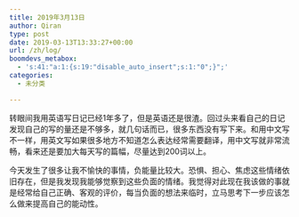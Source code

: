 ```yaml
---
title: 2019年3月13日
author: Qiran
type: post
date: 2019-03-13T13:33:27+00:00
url: /zh/log/
boomdevs_metabox:
  - 's:41:"a:1:{s:19:"disable_auto_insert";s:1:"0";}";'
categories:
  - 未分类

---
```

转眼间我用英语写日记已经1年多了，但是英语还是很渣。回过头来看自己的日记发现自己的写的量还是不够多，就几句话而已，很多东西没有写下来。和用中文写不一样，用英文写如果很多地方不知道怎么表达经常需要翻译，用中文写就非常流畅，看来还是要加大每天写的篇幅，尽量达到200词以上。

今天发生了很多让我不愉快的事情，负能量比较大。恐惧、担心、焦虑这些情绪依旧存在，但是我发现我能够觉察到这些负面的情绪。我觉得对此现在我该做的事就是经常给自己正确、客观的评价，每当负面的想法来临时，立马思考下一步应该怎么做来提高自己的能动性。